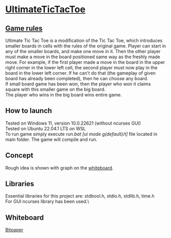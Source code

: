 # [UltimateTicTacToe](https://github.com/PatrykFlama/UltimateTicTacToe)
## [Game rules](https://www.thegamegal.com/2018/09/01/ultimate-tic-tac-toe/)
Ultimate Tic Tac Toe is a modification of the Tic Tac Toe, which introduces smaller boards in cells with the rules of the original game. Player can start in any of the smaller boards, and make one move in it. Then the other player must make a move in the board positioned same way as the freshly made move. For example, if the first player made a move in the board in the upper right corner in the lower left cell, the second player must now play in the board in the lower left corner. If he can't do that (the gameplay of given board has already been completed), then he can choose any board.\
If small board game has been won, then the player who won it claims square with this smaller game on the big board.\
The player who wins in the big board wins entire game.

## How to launch
Tested on Windows 11, version 10.0.22621 (without ncurses GUI)\
Tested on Ubuntu 22.04.1 LTS on WSL\
To run game simply execute _run.bat [ui mode g(default)/t]_ file located in main folder. The game will compile and run.

## Concept
Rough idea is shown with graph on the [whiteboard](#whiteboard).

## Libraries
Essential libraries for this project are: stdbool.h, stdio.h, stdlib.h, time.h\
For GUI ncurses library has been used.\

## Whiteboard
[Bitpaper](https://bitpaper.io/go/UltimateTicTacToe/hS4iuuHld)
